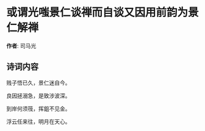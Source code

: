 # 或谓光嗤景仁谈禅而自谈又因用前韵为景仁解禅

**作者**: 司马光

## 诗词内容

贱子悟已久，景仁迷自今。

良因拯溺急，是致涉波深。

到岸何须筏，挥鉏不见金。

浮云任来往，明月在天心。


